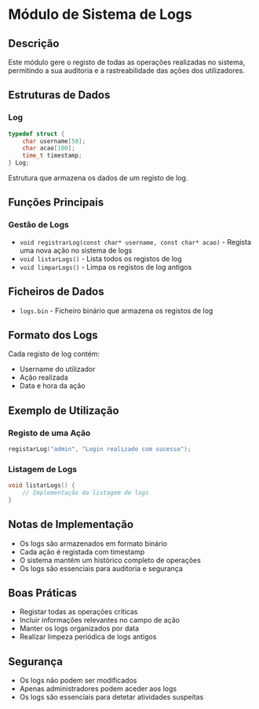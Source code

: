 # Módulo de Sistema de Logs

## Descrição
Este módulo gere o registo de todas as operações realizadas no sistema, permitindo a sua auditoria e a rastreabilidade das ações dos utilizadores.

## Estruturas de Dados

### Log
```c
typedef struct {
    char username[50];
    char acao[100];
    time_t timestamp;
} Log;
```
Estrutura que armazena os dados de um registo de log.

## Funções Principais

### Gestão de Logs
- `void registrarLog(const char* username, const char* acao)` - Regista uma nova ação no sistema de logs
- `void listarLogs()` - Lista todos os registos de log
- `void limparLogs()` - Limpa os registos de log antigos

## Ficheiros de Dados
- `logs.bin` - Ficheiro binário que armazena os registos de log

## Formato dos Logs
Cada registo de log contém:
- Username do utilizador
- Ação realizada
- Data e hora da ação

## Exemplo de Utilização

### Registo de uma Ação
```c
registarLog("admin", "Login realizado com sucesso");
```

### Listagem de Logs
```c
void listarLogs() {
    // Implementação da listagem de logs
}
```

## Notas de Implementação
- Os logs são armazenados em formato binário
- Cada ação é registada com timestamp
- O sistema mantém um histórico completo de operações
- Os logs são essenciais para auditoria e segurança

## Boas Práticas
- Registar todas as operações críticas
- Incluir informações relevantes no campo de ação
- Manter os logs organizados por data
- Realizar limpeza periódica de logs antigos

## Segurança
- Os logs não podem ser modificados
- Apenas administradores podem aceder aos logs
- Os logs são essenciais para detetar atividades suspeitas 